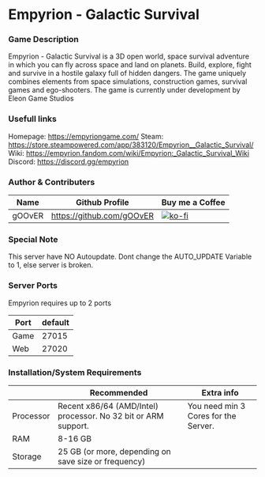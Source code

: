 # Empyrion - Galactic Survival

### Game Description

Empyrion - Galactic Survival is a 3D open world, space survival adventure in which you can fly across space and land on planets. Build, explore, fight and survive in a hostile galaxy full of hidden dangers. The game uniquely combines elements from space simulations, construction games, survival games and ego-shooters. The game is currently under development by Eleon Game Studios

### Usefull links

Homepage: https://empyriongame.com/
Steam: https://store.steampowered.com/app/383120/Empyrion__Galactic_Survival/
Wiki: https://empyrion.fandom.com/wiki/Empyrion:_Galactic_Survival_Wiki
Discord: https://discord.gg/empyrion

### Author & Contributers
| Name        | Github Profile  | Buy me a Coffee |
| ------------- |-------------|-------------|
|   gOOvER   | https://github.com/gOOvER | [![ko-fi](https://ko-fi.com/img/githubbutton_sm.svg)](https://ko-fi.com/B0B351D0Q) |

### Special Note

This server have NO Autoupdate. Dont change the AUTO_UPDATE Variable to 1, else server is broken.

### Server Ports

Empyrion requires up to 2 ports

| Port    | default       |
|---------|---------------|
| Game    |     27015     |
| Web     |     27020     |

### Installation/System Requirements

|           | Recommended  | Extra info  |
|-----------|--------------|-------------|
| Processor | Recent x86/64 (AMD/Intel) processor. No 32 bit or ARM support. |You need min 3 Cores for the Server. |
| RAM       |  8-16 GB     |
| Storage   |  25 GB (or more, depending on save size or frequency) |